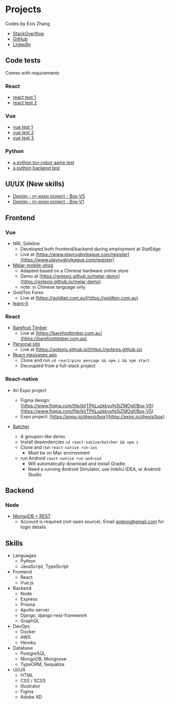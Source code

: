 Projects
=============================
Codes by Exis Zhang

* [StackOverflow](https://stackoverflow.com/users/10141817/exis-zhang)
* [GitHub](https://github.com/gotexis)
* [LinkedIn](https://www.linkedin.com/in/zheng-zhang-5a944b85/)

## Code tests
Comes with requirements

### React

* [react test 1](https://github.com/gotexis/nextpractice)
* [react test 2](https://github.com/gotexis/sypht)

### Vue

* [vue test 1](https://github.com/gotexis/blinker)
* [vue test 2](https://github.com/gotexis/nnnco)
* [vue test 3](https://github.com/gotexis/ezypay)

### Python

* [a python toy-robot game test](https://github.com/gotexis/toy-robot)
* [a python backend test](https://github.com/gotexis/hivery)

##  UI/UX (**New skills**)
* [Design - rn-expo project - Box-V5](https://www.figma.com/file/klrTPhLuzkkvufg5jZMOgf/Box-V5)
* [Design - rn-expo project - Box-V1](https://www.figma.com/file/TZqO7Lr9OpLSJ6sq0DtQeA/Box-V1)

## Frontend
### Vue

* NRL Sideline
    * Developed both frontend/backend during employment at StatEdge
    * Live at [https://www.playrugbyleague.com/register](https://www.playrugbyleague.com/register)
* [Melar-mobile-shop](./vue/melar-mobile)
    * Adapted based on a Chinese hardware online store
    * Demo at [https://gotexis.github.io/melar-demo](https://gotexis.github.io/melar-demo)
    * note: in Chinese language only
* GoldTen Forex
    * Live at [https://goldten.com.au](https://goldten.com.au)
* [learn-it](./vue/learn-it)

### React

* [Barefoot Timber](./react/gotexis.github.io)
    * Live at [https://barefoottimber.com.au](https://barefoottimber.com.au)
* [Personal site](./react/gotexis.github.io)
    * Live at [https://gotexis.github.io](https://gotexis.github.io)
* [React messages app](./react/pinx_message)
    * Clone and run `cd react/pinx_message && npm i && npm start`
    * Decoupled from a full-stack project

### React-native

* An Expo project
    *  Figma design: [https://www.figma.com/file/klrTPhLuzkkvufg5jZMOgf/Box-V5](https://www.figma.com/file/klrTPhLuzkkvufg5jZMOgf/Box-V5)
    *  Expo project: [https://expo.io/@exis/box](https://expo.io/@exis/box)

* [Batcher](./react-native/batcher)
    * A groupon-like demo
    * Install dependencies `cd react-native/batcher && npm i`
    * Clone and run `react-native run-ios`
        * Must be on Mac environment
    * run Android `react-native run-android`   
        * Will automatically download and install Gradle.
        * Need a running Android Simulator, use IntelliJ IDEA, or Android Studio


## Backend

### Node
* [MongoDB + REST](./node/mongo_rest)
    * Account is required (not open source). Email gotexis@gmail.com for login details


## Skills
* Languages 
    * Python
    * JavaScript, TypeScript
* Frontend
    * React
    * Vue.js
* Backend
    * Node
    * Express
    * Prisma
    * Apollo-server
    * Django, django-rest-framework
    * GraphQL
* DevOps 
    * Docker
    * AWS
    * Heroku
* Database 
    * PostgreSQL
    * MongoDB, Mongoose
    * TypeORM, Sequalize
* UI/UX
    * HTML
    * CSS / SCSS
    * Illustrator
    * Figma
    * Adobe XD
